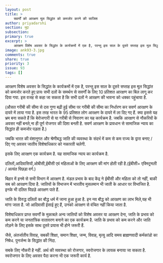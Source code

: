 ```yaml
---
layout: post
title: >
    सवर्णों को आरक्षण मूल सिद्धांत को कमजोर करने की साजिश
author: priyadarshi
section: मुद्दा
subsection:
primary: true
excerpt: >
    आरक्षण विशेष अवसर के सिद्धांत के कार्यक्रमों में एक है, परन्तु इस साल के दूसरे सप्ताह इस मूल सिद्धांत को कमजोर करते हुए प्रायः सभी दलों के समर्थन से सवर्णों के लिए 10 प्रतिशत आरक्षण का बिल लागू कर दिया गया.
image: ank93-3.jpg
comments: true
share: true
priority: 3
issue: 93
tags: []
---
```


आरक्षण विशेष अवसर के सिद्धांत के कार्यक्रमों में एक है, परन्तु इस साल के दूसरे सप्ताह इस मूल सिद्धांत को कमजोर करते हुए प्रायः सभी दलों के समर्थन से सवर्णों के लिए 10 प्रतिशत आरक्षण का बिल लागू कर दिया गया. इस वजह से कहा जा सकता है कि सभी दलों ने आरक्षण की भावना को धक्का पहुंचाया है.

(औसत गरीबी की सीमा से दस गुणा बढ़ी हुई सीमा पर गरीबी की सीमा का निर्धारण कर सवर्ण आरक्षण के दायरे में लाया गया है. इस तरह भारत के 95 प्रतिशत लोग आरक्षण के दायरे में ला दिए गए हैं. क्या इससे यह भ्रम बना सकते हैं कि बेरोजगारी से या गरीबी से निवारण का यह कार्यक्रम है. जबकि आरक्षण से नौकरियों के अवसर नहीं बनते,ना ही पूर्ण रोजगार की दिशा बनती है. सवर्ण आरक्षण के प्रावधान से सामाजिक न्याय का सिद्धांत ही कमजोर पड़ता है.)

जबकि भारत की वंशानुगत और श्रेणीबद्ध जाति की व्यवस्था के संदर्भ में कम से कम राज्य के द्वारा बनाए / दिए गए अवसर जातीय विशेषाधिकार को नकारती चलेगी.

इसके लिए आरक्षण एक कार्यक्रम है. यह सामाजिक न्याय का कार्यक्रम है.

दलितों,आदिवासियों,ओबीसी,ईबीसी एवं महिलाओं के लिए आरक्षण की मांग होती रही है.(ईबीसी= एक्स्ट्रिमली / अत्यंत पिछड़ा वर्ग.)

बिहार में इनमे से सभी विभाग में आरक्षण है. मंडल प्रभाव के बाद केंद्र ने ईबीसी और महिला को तो नहीं, बाकी सब को आरक्षण दिया है. जातियों के विभाजन में भारतीय मुसलमान भी जाती के आधार पर विभाजित है. इनके भी दलित पिछड़े आरक्षण पाते हैं.

जाति के विरुद्ध दलितों का बौद्ध धर्म में जाना हुआ हुआ है. इन नव बौद्ध को आरक्षण का लाभ मिले,यह भी मांगा जाता है. जो आदिवासी ईसाई हुए हैं, उनको आरक्षण से वंचित नहीं किया जाता है.

विशेषाधिकार प्राप्त सवर्णों के मुकाबले अन्य जातियों को विशेष अवसर या आरक्षण देना, जाति के प्रभाव को कम करने या जनतांत्रिक वातावरण बनाने का एक कार्यक्रम है. जाति के प्रभाव को कम करने और जाति तोड़ने के लिए इसके साथ दूसरे प्रयास भी होने जरूरी हैं.

जैसे, अंतर्जातीय विवाह, सबकी शिक्षा, समान शिक्षा, जन्म, विवाह, मृत्यु आदि समय ब्राह्मणवादी कर्मकांडो का निषेध. पुनर्जन्म के सिद्धांत की निंदा.

सबके लिए नौकरी है नहीं. अर्थ की व्यवस्था को रोजगार, स्वरोजगार के लायक बनाया जा सकता है. स्वरोजगार के लिए अवसर पैदा करना भी एक जरूरी कार्य है.